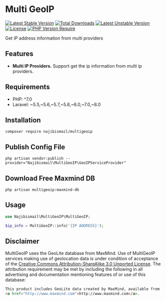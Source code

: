 # Multi GeoIP

[![Latest Stable Version](http://poser.pugx.org/najibismail/multigeoip/v)](https://packagist.org/packages/najibismail/multigeoip) [![Total Downloads](http://poser.pugx.org/najibismail/multigeoip/downloads)](https://packagist.org/packages/najibismail/multigeoip) [![Latest Unstable Version](http://poser.pugx.org/najibismail/multigeoip/v/unstable)](https://packagist.org/packages/najibismail/multigeoip) [![License](http://poser.pugx.org/najibismail/multigeoip/license)](https://packagist.org/packages/najibismail/multigeoip) [![PHP Version Require](http://poser.pugx.org/najibismail/multigeoip/require/php)](https://packagist.org/packages/najibismail/multigeoip)

Get IP address information from multi providers

## Features

- **Multi IP Providers.** Support get the ip information from multi ip providers.

## Requirements

- PHP: ^7.0
- Laravel: ~5.5,~5.6,~5.7,~5.8,~6.0,~7.0,~8.0


## Installation

```
composer require najibismail/multigeoip
```

## Publish Config File

```
php artisan vendor:publish --provider="Najibismail\MultiGeoIP\GeoIPServiceProvider"
```

## Download Free Maxmind DB

```
php artisan multigeoip:maxmind-db
```
## Usage

```php
use Najibismail\MultiGeoIP\MultiGeoIP;

$ip_info = MultiGeoIP::info('{IP ADDRESS}');

```

## Disclaimer
MultiGeoIP uses the GeoLite database from MaxMind.
Use of MultiGeoIP services making use of geolocation data is under condition of acceptance of the <a href="http://creativecommons.org/licenses/by-sa/3.0/" class="urlextern" target="_new" title="http://creativecommons.org/licenses/by-sa/3.0/" rel="nofollow">Creative Commons Attribution-ShareAlike 3.0 Unported License</a>. The attribution requirement may be met by including the following in all advertising and documentation mentioning features of or use of this database: 

```html
This product includes GeoLite data created by MaxMind, available from
<a href="http://www.maxmind.com">http://www.maxmind.com</a>.
```

